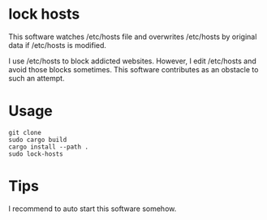 # lock hosts
This software watches /etc/hosts file and overwrites /etc/hosts by original data if /etc/hosts is modified.

I use /etc/hosts to block addicted websites. However, I edit /etc/hosts and avoid those blocks sometimes. This software contributes as an obstacle to such an attempt.

# Usage

```
git clone
sudo cargo build
cargo install --path .
sudo lock-hosts
```

# Tips
I recommend to auto start this software somehow.